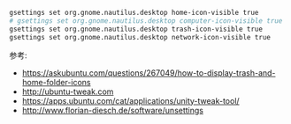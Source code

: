 ``` bash
gsettings set org.gnome.nautilus.desktop home-icon-visible true
# gsettings set org.gnome.nautilus.desktop computer-icon-visible true
gsettings set org.gnome.nautilus.desktop trash-icon-visible true
gsettings set org.gnome.nautilus.desktop network-icon-visible true
```

参考:
- https://askubuntu.com/questions/267049/how-to-display-trash-and-home-folder-icons
- http://ubuntu-tweak.com
- https://apps.ubuntu.com/cat/applications/unity-tweak-tool/
- http://www.florian-diesch.de/software/unsettings
